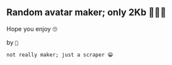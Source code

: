 ## Random avatar maker; only 2Kb 💪💪💪

Hope you enjoy 🙄

by `💎`

```
not really maker; just a scraper 😁
```
